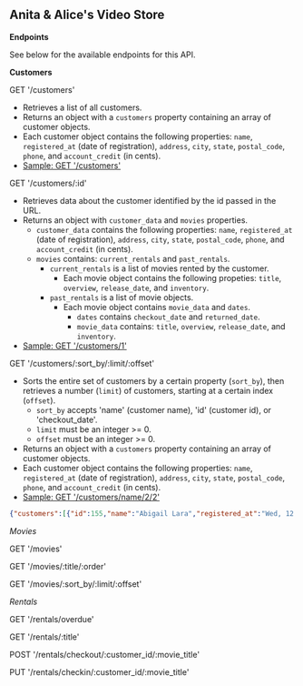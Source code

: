 Anita & Alice's Video Store
---------------------------

**Endpoints**

See below for the available endpoints for this API.

**Customers**

GET '/customers'

- Retrieves a list of all customers.
- Returns an object with a `customers` property containing an array of customer objects.
- Each customer object contains the following properties: `name`, `registered_at` (date of registration), `address`, `city`, `state`, `postal_code`, `phone`, and `account_credit` (in cents).
- [Sample: GET '/customers'](./samples/get_customers.json)

GET '/customers/:id'

- Retrieves data about the customer identified by the id passed in the URL.
- Returns an object with `customer_data` and `movies` properties.
  - `customer_data` contains the following properties: `name`, `registered_at` (date of registration), `address`, `city`, `state`, `postal_code`, `phone`, and `account_credit` (in cents).
  - `movies` contains: `current_rentals` and `past_rentals`.
    - `current_rentals` is a list of movies rented by the customer.
      - Each movie object contains the following propeties: `title`, `overview`, `release_date`, and `inventory`.
    - `past_rentals` is a list of movie objects.
      - Each movie object contains `movie_data` and `dates`.
        - `dates` contains `checkout_date` and `returned_date`.
        - `movie_data` contains: `title`, `overview`, `release_date`, and `inventory`.
- [Sample: GET '/customers/1'](./samples/get_customers_id.json)

GET '/customers/:sort_by/:limit/:offset'

- Sorts the entire set of customers by a certain property (`sort_by`), then retrieves a number (`limit`) of customers, starting at a certain index (`offset`).
  - `sort_by` accepts 'name' (customer name), 'id' (customer id), or 'checkout_date'.
  - `limit` must be an integer >= 0.
  - `offset` must be an integer >= 0.
- Returns an object with a `customers` property containing an array of customer objects.
- Each customer object contains the following properties: `name`, `registered_at` (date of registration), `address`, `city`, `state`, `postal_code`, `phone`, and `account_credit` (in cents).
- [Sample: GET '/customers/name/2/2'](./samples/get_customers_sort_by_limit_offset.json)
```json
{"customers":[{"id":155,"name":"Abigail Lara","registered_at":"Wed, 12 Aug 2015 03:21:43 -0700","address":"P.O. Box 388, 1190 Donec St.","city":"Shreveport","state":"Louisiana","postal_code":"41243","phone":"(235) 178-3417","account_credit":8856},{"id":46,"name":"Acton Gilliam","registered_at":"Thu, 26 Feb 2015 20:00:53 -0800","address":"Ap #508-8214 Senectus Av.","city":"Portland","state":"Oregon","postal_code":"62594","phone":"(903) 973-1984","account_credit":4864}]}
```


*Movies*

GET '/movies'

GET '/movies/:title/:order'

GET '/movies/:sort_by/:limit/:offset'

*Rentals*

GET '/rentals/overdue'

GET '/rentals/:title'

POST '/rentals/checkout/:customer_id/:movie_title'

PUT '/rentals/checkin/:customer_id/:movie_title'
